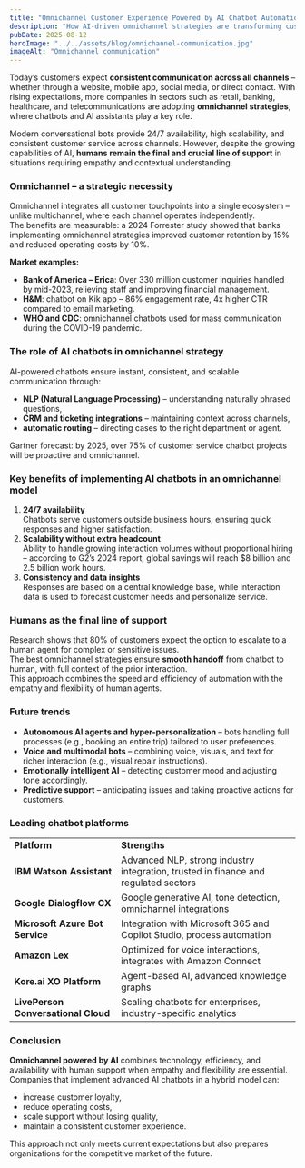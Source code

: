 ```yaml
---
title: "Omnichannel Customer Experience Powered by AI Chatbot Automation: Trends, Benefits, and the Human Role"
description: "How AI-driven omnichannel strategies are transforming customer service in Poland by combining automation efficiency with the irreplaceable value of human support"
pubDate: 2025-08-12
heroImage: "../../assets/blog/omnichannel-communication.jpg"
imageAlt: "Omnichannel communication"
---
```


<p>Today’s customers expect <strong>consistent communication across all channels</strong> – whether through a website, mobile app, social media, or direct contact. With rising expectations, more companies in sectors such as retail, banking, healthcare, and telecommunications are adopting <strong>omnichannel strategies</strong>, where chatbots and AI assistants play a key role.</p>

<p>Modern conversational bots provide 24/7 availability, high scalability, and consistent customer service across channels. However, despite the growing capabilities of AI, <strong>humans remain the final and crucial line of support</strong> in situations requiring empathy and contextual understanding.</p>

<h3><strong>Omnichannel – a strategic necessity</strong></h3>

<p>Omnichannel integrates all customer touchpoints into a single ecosystem – unlike multichannel, where each channel operates independently.<br /> The benefits are measurable: a 2024 Forrester study showed that banks implementing omnichannel strategies improved customer retention by 15% and reduced operating costs by 10%.</p>

<p><strong>Market examples:</strong></p>

<ul>
<li><strong>Bank of America – Erica</strong>: Over 330 million customer inquiries handled by mid-2023, relieving staff and improving financial management.</li>
<li><strong>H&amp;M</strong>: chatbot on Kik app – 86% engagement rate, 4x higher CTR compared to email marketing.</li>
<li><strong>WHO and CDC</strong>: omnichannel chatbots used for mass communication during the COVID-19 pandemic.</li>
</ul>

<h3><strong>The role of AI chatbots in omnichannel strategy</strong></h3>

<p>AI-powered chatbots ensure instant, consistent, and scalable communication through:</p>

<ul>
<li><strong>NLP (Natural Language Processing)</strong> – understanding naturally phrased questions,</li>
<li><strong>CRM and ticketing integrations</strong> – maintaining context across channels,</li>
<li><strong>automatic routing</strong> – directing cases to the right department or agent.</li>
</ul>

<p>Gartner forecast: by 2025, over 75% of customer service chatbot projects will be proactive and omnichannel.</p>

<h3><strong>Key benefits of implementing AI chatbots in an omnichannel model</strong></h3>

<ol>
<li><strong>24/7 availability</strong><br /> Chatbots serve customers outside business hours, ensuring quick responses and higher satisfaction.</li>
<li><strong>Scalability without extra headcount</strong><br /> Ability to handle growing interaction volumes without proportional hiring – according to G2’s 2024 report, global savings will reach $8 billion and 2.5 billion work hours.</li>
<li><strong>Consistency and data insights</strong><br /> Responses are based on a central knowledge base, while interaction data is used to forecast customer needs and personalize service.</li>
</ol>

<h3><strong>Humans as the final line of support</strong></h3>

<p>Research shows that 80% of customers expect the option to escalate to a human agent for complex or sensitive issues.<br /> The best omnichannel strategies ensure <strong>smooth handoff</strong> from chatbot to human, with full context of the prior interaction.<br /> This approach combines the speed and efficiency of automation with the empathy and flexibility of human agents.</p>

<h3><strong>Future trends</strong></h3>

<ul>
<li><strong>Autonomous AI agents and hyper-personalization</strong> – bots handling full processes (e.g., booking an entire trip) tailored to user preferences.</li>
<li><strong>Voice and multimodal bots</strong> – combining voice, visuals, and text for richer interaction (e.g., visual repair instructions).</li>
<li><strong>Emotionally intelligent AI</strong> – detecting customer mood and adjusting tone accordingly.</li>
<li><strong>Predictive support</strong> – anticipating issues and taking proactive actions for customers.</li>
</ul>

<h3><strong>Leading chatbot platforms</strong></h3>

<table>
<tbody>
<tr>
<td><strong>Platform</strong></td>
<td><strong>Strengths</strong></td>
</tr>
<tr>
<td><strong>IBM Watson Assistant</strong></td>
<td>Advanced NLP, strong industry integration, trusted in finance and regulated sectors</td>
</tr>
<tr>
<td><strong>Google Dialogflow CX</strong></td>
<td>Google generative AI, tone detection, omnichannel integrations</td>
</tr>
<tr>
<td><strong>Microsoft Azure Bot Service</strong></td>
<td>Integration with Microsoft 365 and Copilot Studio, process automation</td>
</tr>
<tr>
<td><strong>Amazon Lex</strong></td>
<td>Optimized for voice interactions, integrates with Amazon Connect</td>
</tr>
<tr>
<td><strong>Kore.ai XO Platform</strong></td>
<td>Agent-based AI, advanced knowledge graphs</td>
</tr>
<tr>
<td><strong>LivePerson Conversational Cloud</strong></td>
<td>Scaling chatbots for enterprises, industry-specific analytics</td>
</tr>
</tbody>
</table>

<h3><strong>Conclusion</strong></h3>

<p><strong>Omnichannel powered by AI</strong> combines technology, efficiency, and availability with human support when empathy and flexibility are essential.<br /> Companies that implement advanced AI chatbots in a hybrid model can:</p>

<ul>
<li>increase customer loyalty,</li>
<li>reduce operating costs,</li>
<li>scale support without losing quality,</li>
<li>maintain a consistent customer experience.</li>
</ul>

<p>This approach not only meets current expectations but also prepares organizations for the competitive market of the future.</p>
